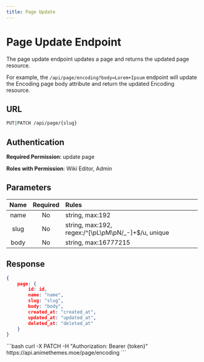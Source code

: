 ```yaml
---
title: Page Update
---
```


<Block>

# Page Update Endpoint

The page update endpoint updates a page and returns the updated page resource.

For example, the `/api/page/encoding?body=Lorem+Ipsum` endpoint will update the Encoding page body attribute and return the updated Encoding resource.

## URL

```sh
PUT|PATCH /api/page/{slug}
```

## Authentication

**Required Permission**: update page

**Roles with Permission**: Wiki Editor, Admin

## Parameters

| Name     | Required | Rules                                                |
| :------: | :------: | :--------------------------------------------------- |
| name     | No       | string, max:192                                      |
| slug     | No       | string, max:192, regex:/^[\pL\pM\pN\/_-]+$/u, unique |
| body     | No       | string, max:16777215                                 |

## Response

```json
{
    page: {
        id: id,
        name: "name",
        slug: "slug",
        body: "body",
        created_at: "created_at",
        updated_at: "updated_at",
        deleted_at: "deleted_at"
    }
}
```

<Example>

<CURL>
```bash
curl -X PATCH -H "Authorization: Bearer {token}" https://api.animethemes.moe/page/encoding
```
</CURL>

</Example>

</Block>